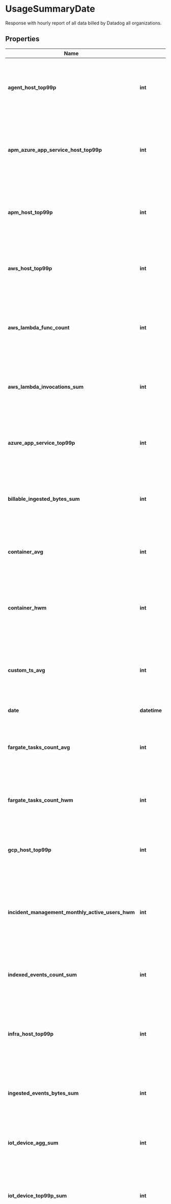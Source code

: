 # UsageSummaryDate

Response with hourly report of all data billed by Datadog all organizations.

## Properties
Name | Type | Description | Notes
------------ | ------------- | ------------- | -------------
**agent_host_top99p** | **int** | Shows the 99th percentile of all agent hosts over all hours in the current date for all organizations. | [optional] 
**apm_azure_app_service_host_top99p** | **int** | Shows the 99th percentile of all Azure app services using APM over all hours in the current date all organizations. | [optional] 
**apm_host_top99p** | **int** | Shows the 99th percentile of all distinct APM hosts over all hours in the current date for all organizations. | [optional] 
**aws_host_top99p** | **int** | Shows the 99th percentile of all AWS hosts over all hours in the current date for all organizations. | [optional] 
**aws_lambda_func_count** | **int** | Shows the average of the number of functions that executed 1 or more times each hour in the current date for all organizations. | [optional] 
**aws_lambda_invocations_sum** | **int** | Shows the sum of all AWS Lambda invocations over all hours in the current date for all organizations. | [optional] 
**azure_app_service_top99p** | **int** | Shows the 99th percentile of all Azure app services over all hours in the current date for all organizations. | [optional] 
**billable_ingested_bytes_sum** | **int** | Shows the sum of all log bytes ingested over all hours in the current date for all organizations. | [optional] 
**container_avg** | **int** | Shows the average of all distinct containers over all hours in the current date for all organizations. | [optional] 
**container_hwm** | **int** | Shows the high-water mark of all distinct containers over all hours in the current date for all organizations. | [optional] 
**custom_ts_avg** | **int** | Shows the average number of distinct custom metrics over all hours in the current date for all organizations. | [optional] 
**date** | **datetime** | The date for the usage. | [optional] 
**fargate_tasks_count_avg** | **int** | Shows the high-watermark of all Fargate tasks over all hours in the current date for all organizations. | [optional] 
**fargate_tasks_count_hwm** | **int** | Shows the average of all Fargate tasks over all hours in the current date for all organizations. | [optional] 
**gcp_host_top99p** | **int** | Shows the 99th percentile of all GCP hosts over all hours in the current date for all organizations. | [optional] 
**incident_management_monthly_active_users_hwm** | **int** | Shows the high-water mark of incident management monthly active users over all hours in the current date for all organizations. | [optional] 
**indexed_events_count_sum** | **int** | Shows the sum of all log events indexed over all hours in the current date for all organizations. | [optional] 
**infra_host_top99p** | **int** | Shows the 99th percentile of all distinct infrastructure hosts over all hours in the current date for all organizations. | [optional] 
**ingested_events_bytes_sum** | **int** | Shows the sum of all log bytes ingested over all hours in the current date for all organizations. | [optional] 
**iot_device_agg_sum** | **int** | Shows the sum of all IoT devices over all hours in the current date for all organizations. | [optional] 
**iot_device_top99p_sum** | **int** | Shows the 99th percentile of all IoT devices over all hours in the current date all organizations. | [optional] 
**mobile_rum_session_count_android_sum** | **int** | Shows the sum of all mobile RUM Sessions on Android over all hours in the current date for all organizations. | [optional] 
**mobile_rum_session_count_ios_sum** | **int** | Shows the sum of all mobile RUM Sessions on iOS over all hours in the current date for all organizations. | [optional] 
**mobile_rum_session_count_sum** | **int** | Shows the sum of all mobile RUM Sessions over all hours in the current date for all organizations | [optional] 
**netflow_indexed_events_count_sum** | **int** | Shows the sum of all Network flows indexed over all hours in the current date for all organizations. | [optional] 
**npm_host_top99p** | **int** | Shows the 99th percentile of all distinct Networks hosts over all hours in the current date for all organizations. | [optional] 
**orgs** | [**[UsageSummaryDateOrg]**](UsageSummaryDateOrg.md) | Organizations associated with a user. | [optional] 
**profiling_host_top99p** | **int** | Shows the 99th percentile of all profiled hosts over all hours in the current date for all organizations. | [optional] 
**rum_session_count_sum** | **int** | Shows the sum of all browser RUM Sessions over all hours in the current date for all organizations | [optional] 
**rum_total_session_count_sum** | **int** | Shows the sum of RUM Sessions (browser and mobile) over all hours in the current date for all organizations. | [optional] 
**synthetics_browser_check_calls_count_sum** | **int** | Shows the sum of all Synthetic browser tests over all hours in the current date for all organizations. | [optional] 
**synthetics_check_calls_count_sum** | **int** | Shows the sum of all Synthetic API tests over all hours in the current date for all organizations. | [optional] 
**trace_search_indexed_events_count_sum** | **int** | Shows the sum of all Indexed Spans indexed over all hours in the current date for all organizations. | [optional] 
**twol_ingested_events_bytes_sum** | **int** | Shows the sum of all tracing without limits bytes ingested over all hours in the current date for all organizations. | [optional] 

[[Back to Model list]](README.md#documentation-for-models) [[Back to API list]](README.md#documentation-for-api-endpoints) [[Back to README]](README.md)


